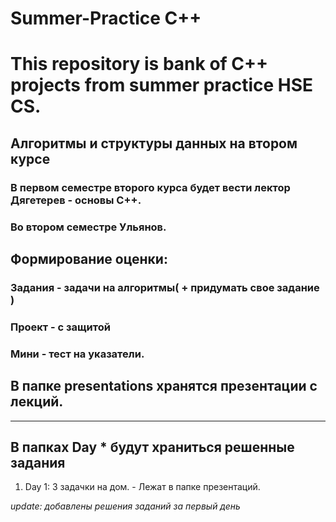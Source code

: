 # Summer-Practice C++
# This repository is bank of C++ projects from summer practice HSE CS.
## Алгоритмы и структуры данных на втором курсе
### В первом семестре второго курса будет вести лектор Дягетерев - основы C++.
### Во втором семестре Ульянов.


## Формирование оценки:
### Задания - задачи на алгоритмы( + придумать свое задание )
### Проект - с защитой
### Мини - тест на указатели.


## В папке presentations хранятся презентации с лекций.
________________________________________
## В папках Day * будут храниться решенные задания

1. Day 1:
3 задачки на дом. - Лежат в папке презентаций.

*update: добавлены решения заданий за первый день*
